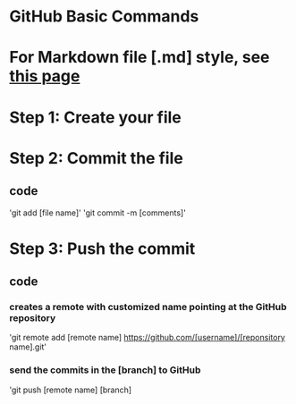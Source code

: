 GitHub Basic Commands
====

# For Markdown file [.md] style, see [this page](http://support.iawriter.com/help/kb/general-questions/markdown-syntax-reference-guide)

# Step 1: Create your file

# Step 2: Commit the file

## code
'git add [file name]'
'git commit -m [comments]'

# Step 3: Push the commit

## code

### creates a remote with customized name pointing at the GitHub repository

'git remote add [remote name] https://github.com/[username]/[reponsitory name].git'

### send the commits in the [branch] to GitHub

'git push [remote name] [branch]

